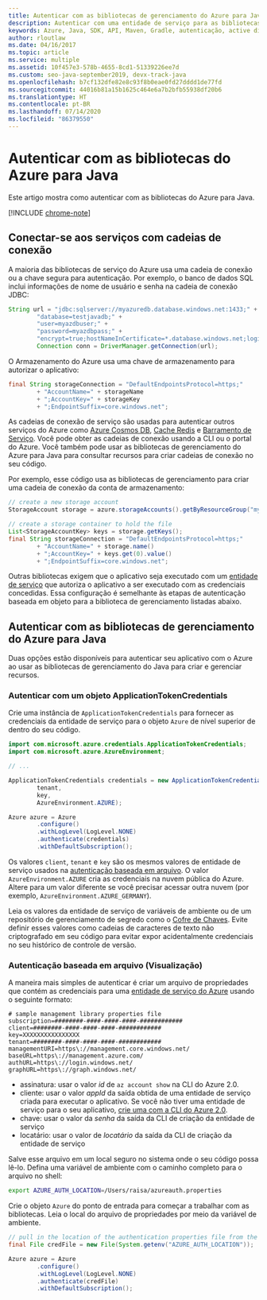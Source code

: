 ```yaml
---
title: Autenticar com as bibliotecas de gerenciamento do Azure para Java
description: Autenticar com uma entidade de serviço para as bibliotecas de gerenciamento do Azure para Java
keywords: Azure, Java, SDK, API, Maven, Gradle, autenticação, active directory, entidade de serviço
author: rloutlaw
ms.date: 04/16/2017
ms.topic: article
ms.service: multiple
ms.assetid: 10f457e3-578b-4655-8cd1-51339226ee7d
ms.custom: seo-java-september2019, devx-track-java
ms.openlocfilehash: b7cf132dfe82e8c93f8b0eae0fd27dddd1de77fd
ms.sourcegitcommit: 44016b81a15b1625c464e6a7b2bfb55938df20b6
ms.translationtype: HT
ms.contentlocale: pt-BR
ms.lasthandoff: 07/14/2020
ms.locfileid: "86379550"
---
```

# <a name="authenticate-with-the-azure-libraries-for-java"></a>Autenticar com as bibliotecas do Azure para Java

Este artigo mostra como autenticar com as bibliotecas do Azure para Java.

[!INCLUDE [chrome-note](includes/chrome-note.md)]

## <a name="connect-to-services-with-connection-strings"></a>Conectar-se aos serviços com cadeias de conexão

A maioria das bibliotecas de serviço do Azure usa uma cadeia de conexão ou a chave segura para autenticação. Por exemplo, o banco de dados SQL inclui informações de nome de usuário e senha na cadeia de conexão JDBC:

```java
String url = "jdbc:sqlserver://myazuredb.database.windows.net:1433;" +
        "database=testjavadb;" +
        "user=myazdbuser;" +
        "password=myazdbpass;" +
        "encrypt=true;hostNameInCertificate=*.database.windows.net;loginTimeout=30;";
        Connection conn = DriverManager.getConnection(url);
```

O Armazenamento do Azure usa uma chave de armazenamento para autorizar o aplicativo:

```java
final String storageConnection = "DefaultEndpointsProtocol=https;"
        + "AccountName=" + storageName
        + ";AccountKey=" + storageKey
        + ";EndpointSuffix=core.windows.net";
```

As cadeias de conexão de serviço são usadas para autenticar outros serviços do Azure como [Azure Cosmos DB](/azure/cosmos-db/sql-api-java-application#UseService), [Cache Redis](/azure/redis-cache/cache-java-get-started) e [Barramento de Serviço](/azure/service-bus-messaging/service-bus-java-how-to-use-queues). Você pode obter as cadeias de conexão usando a CLI ou o portal do Azure.  Você também pode usar as bibliotecas de gerenciamento do Azure para Java para consultar recursos para criar cadeias de conexão no seu código.

Por exemplo, esse código usa as bibliotecas de gerenciamento para criar uma cadeia de conexão da conta de armazenamento:

```java
// create a new storage account
StorageAccount storage = azure.storageAccounts().getByResourceGroup("myResourceGroup","myStorageAccount");

// create a storage container to hold the file
List<StorageAccountKey> keys = storage.getKeys();
final String storageConnection = "DefaultEndpointsProtocol=https;"
        + "AccountName=" + storage.name()
        + ";AccountKey=" + keys.get(0).value()
        + ";EndpointSuffix=core.windows.net";
```

Outras bibliotecas exigem que o aplicativo seja executado com um [entidade de serviço](/azure/active-directory/develop/active-directory-application-objects) que autoriza o aplicativo a ser executado com as credenciais concedidas. Essa configuração é semelhante às etapas de autenticação baseada em objeto para a biblioteca de gerenciamento listadas abaixo.

<a name="mgmt-auth"></a>

##  <a name="authenticate-with-the-azure-management-libraries-for-java"></a>Autenticar com as bibliotecas de gerenciamento do Azure para Java

Duas opções estão disponíveis para autenticar seu aplicativo com o Azure ao usar as bibliotecas de gerenciamento do Java para criar e gerenciar recursos.

### <a name="authenticate-with-an-applicationtokencredentials-object"></a>Autenticar com um objeto ApplicationTokenCredentials

Crie uma instância de `ApplicationTokenCredentials` para fornecer as credenciais da entidade de serviço para o objeto `Azure` de nível superior de dentro do seu código.

```java
import com.microsoft.azure.credentials.ApplicationTokenCredentials;
import com.microsoft.azure.AzureEnvironment;

// ...

ApplicationTokenCredentials credentials = new ApplicationTokenCredentials(client,
        tenant,
        key,
        AzureEnvironment.AZURE);

Azure azure = Azure
        .configure()
        .withLogLevel(LogLevel.NONE)
        .authenticate(credentials)
        .withDefaultSubscription();
```

Os valores `client`, `tenant` e `key` são os mesmos valores de entidade de serviço usados na [autenticação baseada em arquivo](#mgmt-file). O valor `AzureEnvironment.AZURE` cria as credenciais na nuvem pública do Azure. Altere para um valor diferente se você precisar acessar outra nuvem (por exemplo, `AzureEnvironment.AZURE_GERMANY`).

 Leia os valores da entidade de serviço de variáveis de ambiente ou de um repositório de gerenciamento de segredo como o [Cofre de Chaves](/azure/key-vault/key-vault-whatis). Evite definir esses valores como cadeias de caracteres de texto não criptografado em seu código para evitar expor acidentalmente credenciais no seu histórico de controle de versão.

<a name="mgmt-file"></a>

### <a name="file-based-authentication-preview"></a>Autenticação baseada em arquivo (Visualização)

A maneira mais simples de autenticar é criar um arquivo de propriedades que contém as credenciais para uma [entidade de serviço do Azure](/azure/active-directory/develop/active-directory-application-objects) usando o seguinte formato:

```text
# sample management library properties file
subscription=########-####-####-####-############
client=########-####-####-####-############
key=XXXXXXXXXXXXXXXX
tenant=########-####-####-####-############
managementURI=https\://management.core.windows.net/
baseURL=https\://management.azure.com/
authURL=https\://login.windows.net/
graphURL=https\://graph.windows.net/
```

- assinatura: usar o valor *id* de `az account show` na CLI do Azure 2.0.
- cliente: usar o valor *appId* da saída obtida de uma entidade de serviço criada para executar o aplicativo. Se você não tiver uma entidade de serviço para o seu aplicativo, [crie uma com a CLI do Azure 2.0](/cli/azure/create-an-azure-service-principal-azure-cli).
- chave: usar o valor da *senha* da saída da CLI de criação da entidade de serviço
- locatário: usar o valor de *locatário* da saída da CLI de criação da entidade de serviço

Salve esse arquivo em um local seguro no sistema onde o seu código possa lê-lo. Defina uma variável de ambiente com o caminho completo para o arquivo no shell:

```bash
export AZURE_AUTH_LOCATION=/Users/raisa/azureauth.properties
```

Crie o objeto `Azure` do ponto de entrada para começar a trabalhar com as bibliotecas. Leia o local do arquivo de propriedades por meio da variável de ambiente.

```java
// pull in the location of the authentication properties file from the environment
final File credFile = new File(System.getenv("AZURE_AUTH_LOCATION"));

Azure azure = Azure
        .configure()
        .withLogLevel(LogLevel.NONE)
        .authenticate(credFile)
        .withDefaultSubscription();
```
